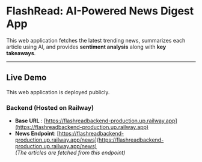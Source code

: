 #  FlashRead: AI-Powered News Digest App

This web application fetches the latest trending news, summarizes each article using AI, and provides **sentiment analysis** along with **key takeaways**.

---

## Live Demo

This web application is deployed publicly.

### Backend (Hosted on Railway)

- **Base URL**     :     [https://flashreadbackend-production.up.railway.app](https://flashreadbackend-production.up.railway.app)  
- **News Endpoint**: [https://flashreadbackend-production.up.railway.app/news](https://flashreadbackend-production.up.railway.app/news)  
  _(The articles are fetched from this endpoint)_




